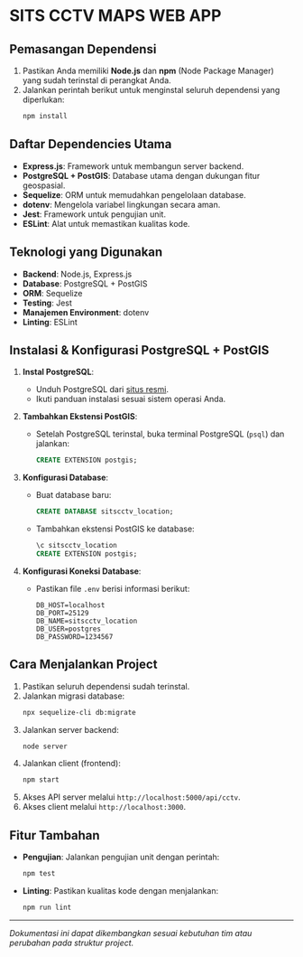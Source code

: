 # SITS CCTV MAPS WEB APP

## Pemasangan Dependensi

1. Pastikan Anda memiliki **Node.js** dan **npm** (Node Package Manager) yang sudah terinstal di perangkat Anda.
2. Jalankan perintah berikut untuk menginstal seluruh dependensi yang diperlukan:
   ```bash
   npm install
   ```

## Daftar Dependencies Utama

- **Express.js**: Framework untuk membangun server backend.
- **PostgreSQL + PostGIS**: Database utama dengan dukungan fitur geospasial.
- **Sequelize**: ORM untuk memudahkan pengelolaan database.
- **dotenv**: Mengelola variabel lingkungan secara aman.
- **Jest**: Framework untuk pengujian unit.
- **ESLint**: Alat untuk memastikan kualitas kode.

## Teknologi yang Digunakan

- **Backend**: Node.js, Express.js
- **Database**: PostgreSQL + PostGIS
- **ORM**: Sequelize
- **Testing**: Jest
- **Manajemen Environment**: dotenv
- **Linting**: ESLint

## Instalasi & Konfigurasi PostgreSQL + PostGIS

1. **Instal PostgreSQL**:
   - Unduh PostgreSQL dari [situs resmi](https://www.postgresql.org/download/).
   - Ikuti panduan instalasi sesuai sistem operasi Anda.

2. **Tambahkan Ekstensi PostGIS**:
   - Setelah PostgreSQL terinstal, buka terminal PostgreSQL (`psql`) dan jalankan:
     ```sql
     CREATE EXTENSION postgis;
     ```

3. **Konfigurasi Database**:
   - Buat database baru:
     ```sql
     CREATE DATABASE sitscctv_location;
     ```
   - Tambahkan ekstensi PostGIS ke database:
     ```sql
     \c sitscctv_location
     CREATE EXTENSION postgis;
     ```

4. **Konfigurasi Koneksi Database**:
   - Pastikan file `.env` berisi informasi berikut:
     ```
     DB_HOST=localhost
     DB_PORT=25129
     DB_NAME=sitscctv_location
     DB_USER=postgres
     DB_PASSWORD=1234567
     ```

## Cara Menjalankan Project

1. Pastikan seluruh dependensi sudah terinstal.
2. Jalankan migrasi database:
   ```bash
   npx sequelize-cli db:migrate
   ```
3. Jalankan server backend:
   ```bash
   node server
   ```
4. Jalankan client (frontend):
   ```bash
   npm start
   ```
5. Akses API server melalui `http://localhost:5000/api/cctv`.
6. Akses client melalui `http://localhost:3000`.

## Fitur Tambahan

- **Pengujian**:
  Jalankan pengujian unit dengan perintah:
  ```bash
  npm test
  ```

- **Linting**:
  Pastikan kualitas kode dengan menjalankan:
  ```bash
  npm run lint
  ```

---

*Dokumentasi ini dapat dikembangkan sesuai kebutuhan tim atau perubahan pada struktur project.*
